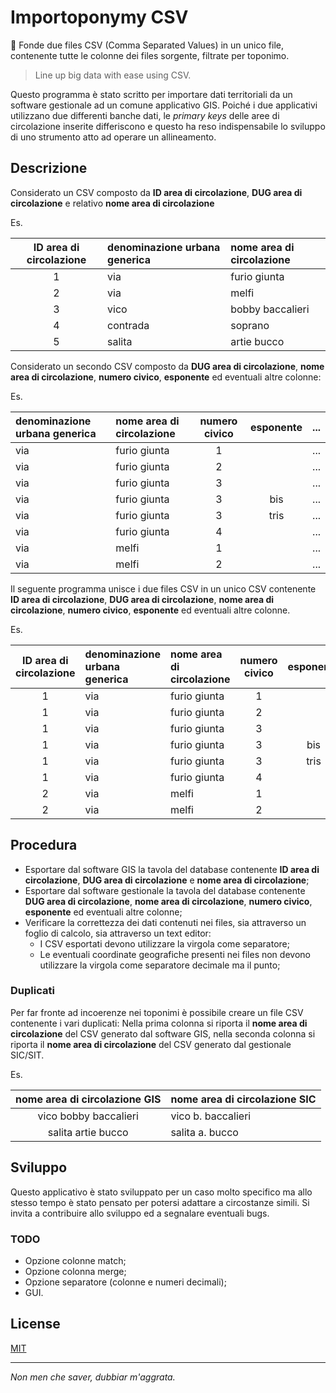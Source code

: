 Importoponymy CSV
=================

:door: Fonde due files CSV (Comma Separated Values) in un unico file, contenente tutte le colonne dei files sorgente, filtrate per toponimo.

> Line up big data with ease using CSV.

Questo programma è stato scritto per importare dati territoriali da un software gestionale ad un comune applicativo GIS.
Poiché i due applicativi utilizzano due differenti banche dati, le *primary keys* delle aree di circolazione inserite differiscono e questo ha reso indispensabile lo sviluppo di uno strumento atto ad operare un allineamento.

## Descrizione
Considerato un CSV composto da **ID area di circolazione**, **DUG area di circolazione** e relativo **nome area di circolazione**

Es.

| ID area di circolazione | denominazione urbana generica | nome area di circolazione |
|:-----------------------:|:------------------------------|:--------------------------|
| 1                       | via                           | furio giunta              |
| 2                       | via                           | melfi                     |
| 3                       | vico                          | bobby baccalieri          |
| 4                       | contrada                      | soprano                   |
| 5                       | salita                        | artie bucco               |

Considerato un secondo CSV composto da **DUG area di circolazione**, **nome area di circolazione**, **numero civico**, **esponente** ed eventuali altre colonne:

Es.

| denominazione urbana generica | nome area di circolazione | numero civico | esponente | ... |
|:------------------------------|:--------------------------|:-------------:|:---------:|-----|
| via                           | furio giunta              | 1             |           | ... |
| via                           | furio giunta              | 2             |           | ... |
| via                           | furio giunta              | 3             |           | ... |
| via                           | furio giunta              | 3             | bis       | ... |
| via                           | furio giunta              | 3             | tris      | ... |
| via                           | furio giunta              | 4             |           | ... |
| via                           | melfi                     | 1             |           | ... |
| via                           | melfi                     | 2             |           | ... |

Il seguente programma unisce i due files CSV in un unico CSV contenente **ID area di circolazione**, **DUG area di circolazione**, **nome area di circolazione**, **numero civico**, **esponente** ed eventuali altre colonne.

Es.

| ID area di circolazione | denominazione urbana generica | nome area di circolazione | numero civico | esponente | ... |
|:-----------------------:|:------------------------------|:--------------------------|:-------------:|:---------:|-----|
| 1                       | via                           | furio giunta              | 1             |           | ... |
| 1                       | via                           | furio giunta              | 2             |           | ... |
| 1                       | via                           | furio giunta              | 3             |           | ... |
| 1                       | via                           | furio giunta              | 3             | bis       | ... |
| 1                       | via                           | furio giunta              | 3             | tris      | ... |
| 1                       | via                           | furio giunta              | 4             |           | ... |
| 2                       | via                           | melfi                     | 1             |           | ... |
| 2                       | via                           | melfi                     | 2             |           | ... |

## Procedura
- Esportare dal software GIS la tavola del database contenente **ID area di circolazione**, **DUG area di circolazione** e **nome area di circolazione**;
- Esportare dal software gestionale la tavola del database contenente **DUG area di circolazione**, **nome area di circolazione**, **numero civico**, **esponente** ed eventuali altre colonne;
- Verificare la correttezza dei dati contenuti nei files, sia attraverso un foglio di calcolo, sia attraverso un text editor:
    - I CSV esportati devono utilizzare la virgola come separatore;
    - Le eventuali coordinate geografiche presenti nei files non devono utilizzare la virgola come separatore decimale ma il punto;

### Duplicati
Per far fronte ad incoerenze nei toponimi è possibile creare un file CSV contenente i vari duplicati:
Nella prima colonna si riporta il **nome area di circolazione** del CSV generato dal software GIS, nella seconda colonna si riporta il **nome area di circolazione** del CSV generato dal gestionale SIC/SIT.

Es.

| nome area di circolazione GIS | nome area di circolazione SIC |
|:-----------------------------:|:------------------------------|
| vico bobby baccalieri         | vico b. baccalieri            |
| salita artie bucco            | salita a. bucco               |

## Sviluppo
Questo applicativo è stato sviluppato per un caso molto specifico ma allo stesso tempo è stato pensato per potersi adattare a circostanze simili. Si invita a contribuire allo sviluppo ed a segnalare eventuali bugs.

### TODO
- Opzione colonne match;
- Opzione colonna merge;
- Opzione separatore (colonne e numeri decimali);
- GUI.

## License

[MIT]

___

*Non men che saver, dubbiar m'aggrata.*

[MIT]:https://opensource.org/licenses/MIT
